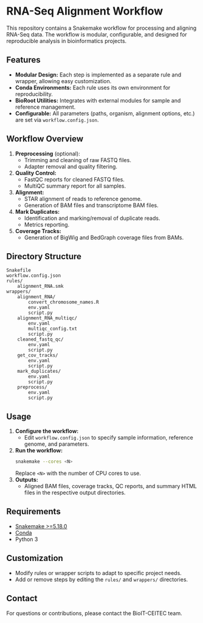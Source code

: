 # RNA-Seq Alignment Workflow

This repository contains a Snakemake workflow for processing and aligning RNA-Seq data. The workflow is modular, configurable, and designed for reproducible analysis in bioinformatics projects.

## Features
- **Modular Design:** Each step is implemented as a separate rule and wrapper, allowing easy customization.
- **Conda Environments:** Each rule uses its own environment for reproducibility.
- **BioRoot Utilities:** Integrates with external modules for sample and reference management.
- **Configurable:** All parameters (paths, organism, alignment options, etc.) are set via `workflow.config.json`.

## Workflow Overview
1. **Preprocessing** (optional):
   - Trimming and cleaning of raw FASTQ files.
   - Adapter removal and quality filtering.
2. **Quality Control:**
   - FastQC reports for cleaned FASTQ files.
   - MultiQC summary report for all samples.
3. **Alignment:**
   - STAR alignment of reads to reference genome.
   - Generation of BAM files and transcriptome BAM files.
4. **Mark Duplicates:**
   - Identification and marking/removal of duplicate reads.
   - Metrics reporting.
5. **Coverage Tracks:**
   - Generation of BigWig and BedGraph coverage files from BAMs.

## Directory Structure
```
Snakefile
workflow.config.json
rules/
    alignment_RNA.smk
wrappers/
    alignment_RNA/
        convert_chromosome_names.R
        env.yaml
        script.py
    alignment_RNA_multiqc/
        env.yaml
        multiqc_config.txt
        script.py
    cleaned_fastq_qc/
        env.yaml
        script.py
    get_cov_tracks/
        env.yaml
        script.py
    mark_duplicates/
        env.yaml
        script.py
    preprocess/
        env.yaml
        script.py
```

## Usage
1. **Configure the workflow:**
   - Edit `workflow.config.json` to specify sample information, reference genome, and parameters.
2. **Run the workflow:**
   ```bash
   snakemake --cores <N>
   ```
   Replace `<N>` with the number of CPU cores to use.
3. **Outputs:**
   - Aligned BAM files, coverage tracks, QC reports, and summary HTML files in the respective output directories.

## Requirements
- [Snakemake >=5.18.0](https://snakemake.readthedocs.io/)
- [Conda](https://docs.conda.io/)
- Python 3

## Customization
- Modify rules or wrapper scripts to adapt to specific project needs.
- Add or remove steps by editing the `rules/` and `wrappers/` directories.

## Contact
For questions or contributions, please contact the BioIT-CEITEC team.
